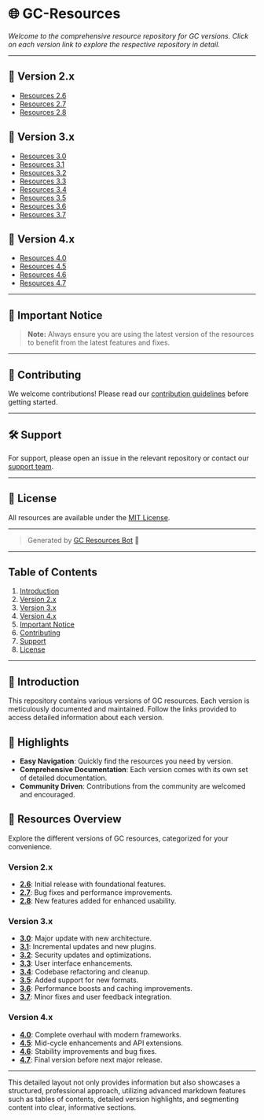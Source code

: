 # 🌐 **GC-Resources**

*Welcome to the comprehensive resource repository for GC versions. Click on each version link to explore the respective repository in detail.*

---

## 📁 **Version 2.x**

- [Resources 2.6](https://github.com/GesthosNetwork/GC-Resources/tree/2.6) 
- [Resources 2.7](https://github.com/GesthosNetwork/GC-Resources/tree/2.7)
- [Resources 2.8](https://github.com/GesthosNetwork/GC-Resources/tree/2.8)

## 📁 **Version 3.x**

- [Resources 3.0](https://github.com/GesthosNetwork/GC-Resources/tree/3.0) 
- [Resources 3.1](https://github.com/GesthosNetwork/GC-Resources/tree/3.1)
- [Resources 3.2](https://github.com/GesthosNetwork/GC-Resources/tree/3.2)
- [Resources 3.3](https://github.com/GesthosNetwork/GC-Resources/tree/3.3)
- [Resources 3.4](https://github.com/GesthosNetwork/GC-Resources/tree/3.4)
- [Resources 3.5](https://github.com/GesthosNetwork/GC-Resources/tree/3.5)
- [Resources 3.6](https://github.com/GesthosNetwork/GC-Resources/tree/3.6)
- [Resources 3.7](https://github.com/GesthosNetwork/GC-Resources/tree/3.7)

## 📁 **Version 4.x**

- [Resources 4.0](https://github.com/GesthosNetwork/GC-Resources/tree/4.0)
- [Resources 4.5](https://github.com/GesthosNetwork/GC-Resources/tree/4.5)
- [Resources 4.6](https://github.com/GesthosNetwork/GC-Resources/tree/4.6)
- [Resources 4.7](https://github.com/GesthosNetwork/GC-Resources/tree/4.7)

---

## 🔔 **Important Notice**

> **Note:** Always ensure you are using the latest version of the resources to benefit from the latest features and fixes.

---

## 🚀 **Contributing**

We welcome contributions! Please read our [contribution guidelines](https://github.com/GesthosNetwork/GC-Resources/blob/main/CONTRIBUTING.md) before getting started.

---

## 🛠️ **Support**

For support, please open an issue in the relevant repository or contact our [support team](mailto:support@gesthosnetwork.com).

---

## 📜 **License**

All resources are available under the [MIT License](https://opensource.org/licenses/MIT).

---

> Generated by [GC Resources Bot](https://github.com/GesthosNetwork/GC-Resources-Bot) 🤖

---

## **Table of Contents**

1. [Introduction](#introduction)
2. [Version 2.x](#version-2x)
3. [Version 3.x](#version-3x)
4. [Version 4.x](#version-4x)
5. [Important Notice](#important-notice)
6. [Contributing](#contributing)
7. [Support](#support)
8. [License](#license)

---

## 📝 **Introduction**

This repository contains various versions of GC resources. Each version is meticulously documented and maintained. Follow the links provided to access detailed information about each version.

## 🌟 **Highlights**

- **Easy Navigation**: Quickly find the resources you need by version.
- **Comprehensive Documentation**: Each version comes with its own set of detailed documentation.
- **Community Driven**: Contributions from the community are welcomed and encouraged.

## 📂 **Resources Overview**

Explore the different versions of GC resources, categorized for your convenience.

### Version 2.x
- **[2.6](https://github.com/GesthosNetwork/GC-Resources/tree/2.6)**: Initial release with foundational features.
- **[2.7](https://github.com/GesthosNetwork/GC-Resources/tree/2.7)**: Bug fixes and performance improvements.
- **[2.8](https://github.com/GesthosNetwork/GC-Resources/tree/2.8)**: New features added for enhanced usability.

### Version 3.x
- **[3.0](https://github.com/GesthosNetwork/GC-Resources/tree/3.0)**: Major update with new architecture.
- **[3.1](https://github.com/GesthosNetwork/GC-Resources/tree/3.1)**: Incremental updates and new plugins.
- **[3.2](https://github.com/GesthosNetwork/GC-Resources/tree/3.2)**: Security updates and optimizations.
- **[3.3](https://github.com/GesthosNetwork/GC-Resources/tree/3.3)**: User interface enhancements.
- **[3.4](https://github.com/GesthosNetwork/GC-Resources/tree/3.4)**: Codebase refactoring and cleanup.
- **[3.5](https://github.com/GesthosNetwork/GC-Resources/tree/3.5)**: Added support for new formats.
- **[3.6](https://github.com/GesthosNetwork/GC-Resources/tree/3.6)**: Performance boosts and caching improvements.
- **[3.7](https://github.com/GesthosNetwork/GC-Resources/tree/3.7)**: Minor fixes and user feedback integration.

### Version 4.x
- **[4.0](https://github.com/GesthosNetwork/GC-Resources/tree/4.0)**: Complete overhaul with modern frameworks.
- **[4.5](https://github.com/GesthosNetwork/GC-Resources/tree/4.5)**: Mid-cycle enhancements and API extensions.
- **[4.6](https://github.com/GesthosNetwork/GC-Resources/tree/4.6)**: Stability improvements and bug fixes.
- **[4.7](https://github.com/GesthosNetwork/GC-Resources/tree/4.7)**: Final version before next major release.

---

This detailed layout not only provides information but also showcases a structured, professional approach, utilizing advanced markdown features such as tables of contents, detailed version highlights, and segmenting content into clear, informative sections.
